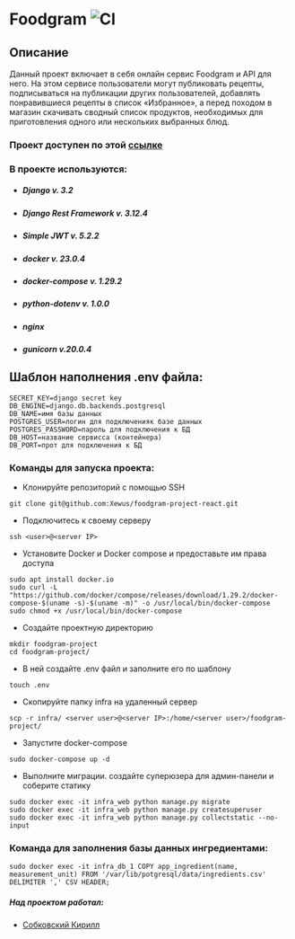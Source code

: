 # Foodgram ![CI](https://github.com/Sobiyk/foodgram-project-react/actions/workflows/main.yml/badge.svg)

## Описание

Данный проект включает в себя онлайн сервис Foodgram и API для него. На этом
сервисе пользователи могут публиковать рецепты, подписываться на публикации
других пользователей, добавлять понравившиеся рецепты в список «Избранное»,
а перед походом в магазин скачивать сводный список продуктов, необходимых для
приготовления одного или нескольких выбранных блюд.

### Проект доступен по этой [ссылке](http://sobiy.ddns.net)

### В проекте используются:
* ##### Django v. 3.2
* ##### Django Rest Framework v. 3.12.4
* ##### Simple JWT v. 5.2.2
* ##### docker v. 23.0.4
* ##### docker-compose v. 1.29.2
* ##### python-dotenv v. 1.0.0
* ##### nginx
* ##### gunicorn v.20.0.4

## Шаблон наполнения .env файла:
```
SECRET_KEY=django secret key
DB_ENGINE=django.db.backends.postgresql
DB_NAME=имя базы данных
POSTGRES_USER=логин для подключенияк базе данных
POSTGRES_PASSWORD=пароль для подключения к БД
DB_HOST=название сервисса (контейнера)
DB_PORT=прот для подключения к БД
```

### Команды для запуска проекта:
  * Клонируйте репозиторий с помощью SSH
  ```
  git clone git@github.com:Xewus/foodgram-project-react.git
  ```

  * Подключитесь к своему серверу
  ```
  ssh <user>@<server IP>
  ```
  * Установите Docker и Docker compose и предоставьте им права доступа
  ```
  sudo apt install docker.io
  sudo curl -L "https://github.com/docker/compose/releases/download/1.29.2/docker-compose-$(uname -s)-$(uname -m)" -o /usr/local/bin/docker-compose
  sudo chmod +x /usr/local/bin/docker-compose
  ```
  * Создайте проектную директорию
  ```
  mkdir foodgram-project
  cd foodgram-project/
  ```
  * В ней создайте .env файл и заполните его по шаблону
  ```
  touch .env
  ```
  * Скопируйте папку infra на удаленный сервер
  ```
  scp -r infra/ <server user>@<server IP>:/home/<server user>/foodgram-project/ 
  ```
  * Запустите docker-compose
  ```
  sudo docker-compose up -d
  ```
  * Выполните миграции. создайте суперюзера для админ-панели и соберите статику
  ```
  sudo docker exec -it infra_web python manage.py migrate
  sudo docker exec -it infra_web python manage.py createsuperuser
  sudo docker exec -it infra_web python manage.py collectstatic --no-input
  ```
### Команда для заполнения базы данных ингредиентами:
  ```
  sudo docker exec -it infra_db_1 COPY app_ingredient(name, measurement_unit) FROM '/var/lib/potgresql/data/ingredients.csv' DELIMITER ',' CSV HEADER;
  ```

##### Над проектом работал:
* [Собковский Кирилл](https://github.com/Sobiyk)